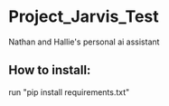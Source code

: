 # Project_Jarvis_Test
 Nathan and Hallie's personal ai assistant



## How to install: 
 run "pip install requirements.txt"
